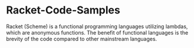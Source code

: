 # Racket-Code-Samples
Racket (Scheme) is a functional programming languages utilizing lambdas, which are anonymous functions. The benefit of functional languages
is the brevity of the code compared to other mainstream languages.
